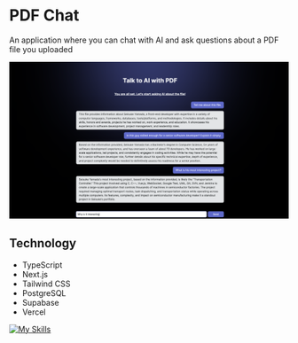 # PDF Chat
An application where you can chat with AI and ask questions about a PDF file you uploaded

![Showcase](/public/showcase.png)

## Technology
- TypeScript
- Next.js
- Tailwind CSS
- PostgreSQL
- Supabase
- Vercel

[![My Skills](https://skillicons.dev/icons?i=ts,nextjs,tailwind,postgres,supabase,vercel)](https://skillicons.dev)